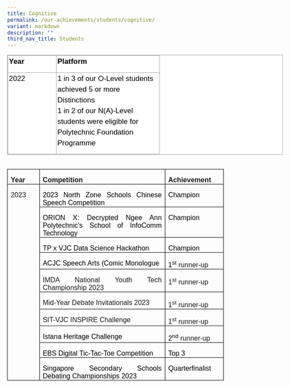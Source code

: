 ```yaml
---
title: Cognitive
permalink: /our-achievements/students/cognitive/
variant: markdown
description: ""
third_nav_title: Students
---
```

<table style="box-sizing: inherit;
    font-family: Helvetica, sans-serif;
    border-collapse: collapse;
    border-spacing: 0px;
    width: 640px;
    margin: 0px;
    outline: 0px;
    padding: 0px;
    border: 1px solid rgb(170, 170, 170);
    color: rgb(0, 0, 0);
    font-size: 17px;
    font-style: normal;
    font-variant-ligatures: normal;
    font-variant-caps: normal;
    font-weight: 400;
    letter-spacing: normal;
    orphans: 2;
    text-align: left;
    text-transform: none;
    white-space: normal;
    widows: 2;
    word-spacing: 0px;
    -webkit-text-stroke-width: 0px;
    background-color: rgb(255, 255, 255);
    text-decoration-thickness: initial;
    text-decoration-style: initial;
    text-decoration-color: initial;" class="iveo_table ives_tab_simple3">
  <tbody style="box-sizing: inherit;
      font-family: Lato, sans-serif;
      margin: 0px;
      outline: 0px;
      padding: 0px;">
    <tr style="box-sizing: inherit;
        font-family: Lato, sans-serif;
        margin: 0px;
        outline: 0px;
        padding: 0px;">
      <td style="box-sizing: inherit;
          font-family: Lato, sans-serif;
          padding: 2px;
          text-align: center;
          vertical-align: top;
          border: 1px solid rgb(170, 170, 170);
          margin: 0px;
          outline: 0px;
          width: 108px;" width="78">
        <p style="box-sizing: inherit;
            font-family: Helvetica, sans-serif;
            margin: 0px 0px 10px;
            padding: 0px;
            font-size: 17px;
            line-height: 24.99px;
            outline: 0px;
            color: rgb(0, 0, 0);
            font-weight: 400;
            text-align: left;">
          <b style="box-sizing: inherit;
              font-family: inherit;
              font-weight: 600;
              margin: 0px;
              outline: 0px;
              padding: 0px;">Year</b>
        </p>
      </td>
      <td style="box-sizing: inherit;
          font-family: Lato, sans-serif;
          padding: 2px;
          text-align: center;
          vertical-align: top;
          border: 1px solid rgb(170, 170, 170);
          margin: 0px;
          outline: 0px;
          width: 235px;" width="174">
        <p style="box-sizing: inherit;
            font-family: Helvetica, sans-serif;
            margin: 0px 0px 10px;
            padding: 0px;
            font-size: 17px;
            line-height: 24.99px;
            outline: 0px;
            color: rgb(0, 0, 0);
            font-weight: 400;
            text-align: left;">
          <b style="box-sizing: inherit;
              font-family: inherit;
              font-weight: 600;
              margin: 0px;
              outline: 0px;
              padding: 0px;">Platform</b>
        </p>
      </td>
    </tr>
    <tr style="box-sizing: inherit;
        font-family: Lato, sans-serif;
        margin: 0px;
        outline: 0px;
        padding: 0px;">
      <td style="box-sizing: inherit;
          font-family: Lato, sans-serif;
          padding: 2px;
          text-align: center;
          vertical-align: top;
          border: 1px solid rgb(170, 170, 170);
          margin: 0px;
          outline: 0px;" width="78">
        <p style="box-sizing: inherit;
            font-family: Helvetica, sans-serif;
            margin: 0px 0px 10px;
            padding: 0px;
            font-size: 17px;
            line-height: 24.99px;
            outline: 0px;
            color: rgb(0, 0, 0);
            font-weight: 400;
            text-align: left;">
          2022
        </p>
      </td>
      <td style="box-sizing: inherit;
          font-family: Lato, sans-serif;
          padding: 2px;
          text-align: center;
          vertical-align: top;
          border: 1px solid rgb(170, 170, 170);
          margin: 0px;
          outline: 0px;" width="174">
        <p style="box-sizing: inherit;
            font-family: Helvetica, sans-serif;
            margin: 0px 0px 10px;
            padding: 0px;
            font-size: 17px;
            line-height: 24.99px;
            outline: 0px;
            color: rgb(0, 0, 0);
            font-weight: 400;
            text-align: left;">
          1 in 3 of our O-Level students achieved 5 or more Distinctions<br>
					1 in 2  of our N(A)-Level students were eligible for Polytechnic Foundation Programme
        </p>
      </td>
    </tr>
  </tbody>
</table>


 <br>

<table style="border-collapse: collapse;
    border: none;
    mso-border-alt: solid windowtext 0.5pt;
    mso-yfti-tbllook: 1184;
    mso-padding-alt: 0cm 5.4pt 0cm 5.4pt;" cellpadding="0" cellspacing="0" border="1" class="MsoTableGrid">
  <tbody>
    <tr style="mso-yfti-irow: 0; mso-yfti-firstrow: yes">
      <td style="width: 58.25pt;
          border: solid windowtext 1pt;
          mso-border-alt: solid windowtext 0.5pt;
          padding: 0cm 5.4pt 0cm 5.4pt;" valign="top" width="78">
        <p style="margin-bottom: 0cm;
            text-align: justify;
            text-justify: inter-ideograph;
            line-height: normal;" class="MsoNormal">
          <b><span style="font-family: 'Arial', sans-serif">Year</span></b>
        </p>
      </td>
      <td style="width: 306pt;
          border: solid windowtext 1pt;
          border-left: none;
          mso-border-left-alt: solid windowtext 0.5pt;
          mso-border-alt: solid windowtext 0.5pt;
          padding: 0cm 5.4pt 0cm 5.4pt;" valign="top" width="408">
        <p style="margin-bottom: 0cm;
            text-align: justify;
            text-justify: inter-ideograph;
            line-height: normal;" class="MsoNormal">
          <b><span style="font-family: 'Arial', sans-serif">Competition</span></b>
        </p>
      </td>
      <td style="width: 103.25pt;
          border: solid windowtext 1pt;
          border-left: none;
          mso-border-left-alt: solid windowtext 0.5pt;
          mso-border-alt: solid windowtext 0.5pt;
          padding: 0cm 5.4pt 0cm 5.4pt;" valign="top" width="138">
        <p style="margin-bottom: 0cm;
            text-align: justify;
            text-justify: inter-ideograph;
            line-height: normal;" class="MsoNormal">
          <b><span style="font-family: 'Arial', sans-serif">Achievement</span></b>
        </p>
      </td>
    </tr>
    <tr style="mso-yfti-irow: 1">
      <td style="width: 58.25pt;
          border: solid windowtext 1pt;
          border-top: none;
          mso-border-top-alt: solid windowtext 0.5pt;
          mso-border-alt: solid windowtext 0.5pt;
          padding: 0cm 5.4pt 0cm 5.4pt;" valign="top" rowspan="10" width="78">
        <p style="margin-bottom: 0cm;
            text-align: justify;
            text-justify: inter-ideograph;
            line-height: normal;" class="MsoNormal">
          <span style="font-family: 'Arial', sans-serif">2023</span>
        </p>
      </td>
      <td style="width: 306pt;
          border-top: none;
          border-left: none;
          border-bottom: solid windowtext 1pt;
          border-right: solid windowtext 1pt;
          mso-border-top-alt: solid windowtext 0.5pt;
          mso-border-left-alt: solid windowtext 0.5pt;
          mso-border-alt: solid windowtext 0.5pt;
          padding: 0cm 5.4pt 0cm 5.4pt;" valign="top" width="408">
        <p style="margin-bottom: 0cm;
            text-align: justify;
            text-justify: inter-ideograph;
            line-height: normal;" class="MsoNormal">
          <span style="font-family: 'Arial', sans-serif;
              mso-fareast-font-family: 'Times New Roman';
              color: black;
              mso-font-kerning: 0pt;
              mso-ligatures: none;">2023 North Zone Schools Chinese Speech Competition</span><span style="font-family: 'Arial', sans-serif"></span>
        </p>
      </td>
      <td style="width: 103.25pt;
          border-top: none;
          border-left: none;
          border-bottom: solid windowtext 1pt;
          border-right: solid windowtext 1pt;
          mso-border-top-alt: solid windowtext 0.5pt;
          mso-border-left-alt: solid windowtext 0.5pt;
          mso-border-alt: solid windowtext 0.5pt;
          padding: 0cm 5.4pt 0cm 5.4pt;" valign="top" width="138">
        <p style="margin-bottom: 0cm;
            text-align: justify;
            text-justify: inter-ideograph;
            line-height: normal;" class="MsoNormal">
          <span style="font-family: 'Arial', sans-serif;
              mso-fareast-font-family: 'Times New Roman';
              color: black;
              mso-font-kerning: 0pt;
              mso-ligatures: none;">Champion</span><span style="font-family: 'Arial', sans-serif"></span>
        </p>
      </td>
    </tr>
    <tr style="mso-yfti-irow: 2">
      <td style="width: 306pt;
          border-top: none;
          border-left: none;
          border-bottom: solid windowtext 1pt;
          border-right: solid windowtext 1pt;
          mso-border-top-alt: solid windowtext 0.5pt;
          mso-border-left-alt: solid windowtext 0.5pt;
          mso-border-alt: solid windowtext 0.5pt;
          padding: 0cm 5.4pt 0cm 5.4pt;" valign="top" width="408">
        <p style="margin-bottom: 0cm;
            text-align: justify;
            text-justify: inter-ideograph;
            line-height: normal;" class="MsoNormal">
          <span style="font-family: 'Arial', sans-serif;
              mso-fareast-font-family: 'Times New Roman';
              color: black;
              mso-font-kerning: 0pt;
              mso-ligatures: none;">ORION X: Decrypted Ngee Ann Polytechnic's School of InfoComm
            Technology</span><span style="font-family: 'Arial', sans-serif"></span>
        </p>
      </td>
      <td style="width: 103.25pt;
          border-top: none;
          border-left: none;
          border-bottom: solid windowtext 1pt;
          border-right: solid windowtext 1pt;
          mso-border-top-alt: solid windowtext 0.5pt;
          mso-border-left-alt: solid windowtext 0.5pt;
          mso-border-alt: solid windowtext 0.5pt;
          padding: 0cm 5.4pt 0cm 5.4pt;" valign="top" width="138">
        <p style="margin-bottom: 0cm;
            text-align: justify;
            text-justify: inter-ideograph;
            line-height: normal;" class="MsoNormal">
          <span style="font-family: 'Arial', sans-serif;
              mso-fareast-font-family: 'Times New Roman';
              color: black;
              mso-font-kerning: 0pt;
              mso-ligatures: none;">Champion</span><span style="font-family: 'Arial', sans-serif"></span>
        </p>
      </td>
    </tr>
    <tr style="mso-yfti-irow: 3">
      <td style="width: 306pt;
          border-top: none;
          border-left: none;
          border-bottom: solid windowtext 1pt;
          border-right: solid windowtext 1pt;
          mso-border-top-alt: solid windowtext 0.5pt;
          mso-border-left-alt: solid windowtext 0.5pt;
          mso-border-alt: solid windowtext 0.5pt;
          padding: 0cm 5.4pt 0cm 5.4pt;" valign="top" width="408">
        <p style="margin-bottom: 0cm;
            text-align: justify;
            text-justify: inter-ideograph;
            line-height: normal;" class="MsoNormal">
          <span style="font-family: 'Arial', sans-serif;
              mso-fareast-font-family: 'Times New Roman';
              color: black;
              mso-font-kerning: 0pt;
              mso-ligatures: none;">TP x VJC Data Science Hackathon</span><span style="font-family: 'Arial', sans-serif"></span>
        </p>
      </td>
      <td style="width: 103.25pt;
          border-top: none;
          border-left: none;
          border-bottom: solid windowtext 1pt;
          border-right: solid windowtext 1pt;
          mso-border-top-alt: solid windowtext 0.5pt;
          mso-border-left-alt: solid windowtext 0.5pt;
          mso-border-alt: solid windowtext 0.5pt;
          padding: 0cm 5.4pt 0cm 5.4pt;" valign="top" width="138">
        <p style="margin-bottom: 0cm;
            text-align: justify;
            text-justify: inter-ideograph;
            line-height: normal;" class="MsoNormal">
          <span style="font-family: 'Arial', sans-serif;
              mso-fareast-font-family: 'Times New Roman';
              color: black;
              mso-font-kerning: 0pt;
              mso-ligatures: none;">Champion</span><span style="font-family: 'Arial', sans-serif"></span>
        </p>
      </td>
    </tr>
    <tr style="mso-yfti-irow: 4">
      <td style="width: 306pt;
          border-top: none;
          border-left: none;
          border-bottom: solid windowtext 1pt;
          border-right: solid windowtext 1pt;
          mso-border-top-alt: solid windowtext 0.5pt;
          mso-border-left-alt: solid windowtext 0.5pt;
          mso-border-alt: solid windowtext 0.5pt;
          padding: 0cm 5.4pt 0cm 5.4pt;" valign="top" width="408">
        <p style="margin-bottom: 0cm;
            text-align: justify;
            text-justify: inter-ideograph;
            line-height: normal;" class="MsoNormal">
          <span style="font-family: 'Arial', sans-serif;
              mso-fareast-font-family: 'Times New Roman';
              color: black;
              mso-font-kerning: 0pt;
              mso-ligatures: none;">ACJC Speech Arts (Comic Monologue</span><span style="font-family: 'Arial', sans-serif"></span>
        </p>
      </td>
      <td style="width: 103.25pt;
          border-top: none;
          border-left: none;
          border-bottom: solid windowtext 1pt;
          border-right: solid windowtext 1pt;
          mso-border-top-alt: solid windowtext 0.5pt;
          mso-border-left-alt: solid windowtext 0.5pt;
          mso-border-alt: solid windowtext 0.5pt;
          padding: 0cm 5.4pt 0cm 5.4pt;" valign="top" width="138">
        <p style="margin-bottom: 0cm;
            text-align: justify;
            text-justify: inter-ideograph;
            line-height: normal;" class="MsoNormal">
          <span style="font-family: 'Arial', sans-serif;
              mso-fareast-font-family: 'Times New Roman';
              color: black;
              mso-font-kerning: 0pt;
              mso-ligatures: none;">1<sup>st</sup> </span><span style="font-family: 'Arial', sans-serif; mso-ansi-language: EN-SG" lang="EN-SG">runner-up</span><span style="font-family: 'Arial', sans-serif"></span>
        </p>
      </td>
    </tr>
    <tr style="mso-yfti-irow: 5">
      <td style="width: 306pt;
          border-top: none;
          border-left: none;
          border-bottom: solid windowtext 1pt;
          border-right: solid windowtext 1pt;
          mso-border-top-alt: solid windowtext 0.5pt;
          mso-border-left-alt: solid windowtext 0.5pt;
          mso-border-alt: solid windowtext 0.5pt;
          padding: 0cm 5.4pt 0cm 5.4pt;" valign="top" width="408">
        <p style="margin-bottom: 0cm;
            text-align: justify;
            text-justify: inter-ideograph;
            line-height: normal;" class="MsoNormal">
          <span style="font-family: 'Arial', sans-serif; mso-ansi-language: EN-SG" lang="EN-SG">IMDA National Youth Tech Championship 2023</span><span style="font-family: 'Arial', sans-serif"></span>
        </p>
      </td>
      <td style="width: 103.25pt;
          border-top: none;
          border-left: none;
          border-bottom: solid windowtext 1pt;
          border-right: solid windowtext 1pt;
          mso-border-top-alt: solid windowtext 0.5pt;
          mso-border-left-alt: solid windowtext 0.5pt;
          mso-border-alt: solid windowtext 0.5pt;
          padding: 0cm 5.4pt 0cm 5.4pt;" valign="top" width="138">
        <p style="margin-bottom: 0cm;
            text-align: justify;
            text-justify: inter-ideograph;
            line-height: normal;" class="MsoNormal">
          <span style="font-family: 'Arial', sans-serif; mso-ansi-language: EN-SG" lang="EN-SG">1<sup>st</sup> runner-up</span><span style="font-family: 'Arial', sans-serif"></span>
        </p>
      </td>
    </tr>
    <tr style="mso-yfti-irow: 6">
      <td style="width: 306pt;
          border-top: none;
          border-left: none;
          border-bottom: solid windowtext 1pt;
          border-right: solid windowtext 1pt;
          mso-border-top-alt: solid windowtext 0.5pt;
          mso-border-left-alt: solid windowtext 0.5pt;
          mso-border-alt: solid windowtext 0.5pt;
          padding: 0cm 5.4pt 0cm 5.4pt;" valign="top" width="408">
        <p style="margin-bottom: 0cm;
            text-align: justify;
            text-justify: inter-ideograph;
            line-height: normal;" class="MsoNormal">
          <span style="font-family: 'Arial', sans-serif">Mid-Year Debate Invitationals 2023</span>
        </p>
      </td>
      <td style="width: 103.25pt;
          border-top: none;
          border-left: none;
          border-bottom: solid windowtext 1pt;
          border-right: solid windowtext 1pt;
          mso-border-top-alt: solid windowtext 0.5pt;
          mso-border-left-alt: solid windowtext 0.5pt;
          mso-border-alt: solid windowtext 0.5pt;
          padding: 0cm 5.4pt 0cm 5.4pt;" valign="top" width="138">
        <p style="margin-bottom: 0cm;
            text-align: justify;
            text-justify: inter-ideograph;
            line-height: normal;" class="MsoNormal">
          <span style="font-family: 'Arial', sans-serif; mso-ansi-language: EN-SG" lang="EN-SG">1<sup>st</sup> runner-up</span><span style="font-family: 'Arial', sans-serif"></span>
        </p>
      </td>
    </tr>
    <tr style="mso-yfti-irow: 7">
      <td style="width: 306pt;
          border-top: none;
          border-left: none;
          border-bottom: solid windowtext 1pt;
          border-right: solid windowtext 1pt;
          mso-border-top-alt: solid windowtext 0.5pt;
          mso-border-left-alt: solid windowtext 0.5pt;
          mso-border-alt: solid windowtext 0.5pt;
          padding: 0cm 5.4pt 0cm 5.4pt;" valign="top" width="408">
        <p style="margin-bottom: 0cm;
            text-align: justify;
            text-justify: inter-ideograph;
            line-height: normal;" class="MsoNormal">
          <span style="font-family: 'Arial', sans-serif; mso-ansi-language: EN-SG" lang="EN-SG">SIT-VJC INSPIRE Challenge</span><span style="font-family: 'Arial', sans-serif"></span>
        </p>
      </td>
      <td style="width: 103.25pt;
          border-top: none;
          border-left: none;
          border-bottom: solid windowtext 1pt;
          border-right: solid windowtext 1pt;
          mso-border-top-alt: solid windowtext 0.5pt;
          mso-border-left-alt: solid windowtext 0.5pt;
          mso-border-alt: solid windowtext 0.5pt;
          padding: 0cm 5.4pt 0cm 5.4pt;" valign="top" width="138">
        <p style="margin-bottom: 0cm;
            text-align: justify;
            text-justify: inter-ideograph;
            line-height: normal;" class="MsoNormal">
          <span style="font-family: 'Arial', sans-serif; mso-ansi-language: EN-SG" lang="EN-SG">1<sup>st</sup> runner-up</span><span style="font-family: 'Arial', sans-serif"></span>
        </p>
      </td>
    </tr>
    <tr style="mso-yfti-irow: 8">
      <td style="width: 306pt;
          border-top: none;
          border-left: none;
          border-bottom: solid windowtext 1pt;
          border-right: solid windowtext 1pt;
          mso-border-top-alt: solid windowtext 0.5pt;
          mso-border-left-alt: solid windowtext 0.5pt;
          mso-border-alt: solid windowtext 0.5pt;
          padding: 0cm 5.4pt 0cm 5.4pt;" valign="top" width="408">
        <p style="margin-bottom: 0cm;
            text-align: justify;
            text-justify: inter-ideograph;
            line-height: normal;" class="MsoNormal">
          <span style="font-family: 'Arial', sans-serif;
              mso-fareast-font-family: 'Times New Roman';
              color: black;
              mso-font-kerning: 0pt;
              mso-ligatures: none;">Istana Heritage Challenge</span><span style="font-family: 'Arial', sans-serif"></span>
        </p>
      </td>
      <td style="width: 103.25pt;
          border-top: none;
          border-left: none;
          border-bottom: solid windowtext 1pt;
          border-right: solid windowtext 1pt;
          mso-border-top-alt: solid windowtext 0.5pt;
          mso-border-left-alt: solid windowtext 0.5pt;
          mso-border-alt: solid windowtext 0.5pt;
          padding: 0cm 5.4pt 0cm 5.4pt;" valign="top" width="138">
        <p style="margin-bottom: 0cm;
            text-align: justify;
            text-justify: inter-ideograph;
            line-height: normal;" class="MsoNormal">
          <span style="font-family: 'Arial', sans-serif;
              mso-fareast-font-family: 'Times New Roman';
              color: black;
              mso-font-kerning: 0pt;
              mso-ligatures: none;">2<sup>nd</sup> </span><span style="font-family: 'Arial', sans-serif; mso-ansi-language: EN-SG" lang="EN-SG">runner-up</span><span style="font-family: 'Arial', sans-serif"></span>
        </p>
      </td>
    </tr>
    <tr style="mso-yfti-irow: 9">
      <td style="width: 306pt;
          border-top: none;
          border-left: none;
          border-bottom: solid windowtext 1pt;
          border-right: solid windowtext 1pt;
          mso-border-top-alt: solid windowtext 0.5pt;
          mso-border-left-alt: solid windowtext 0.5pt;
          mso-border-alt: solid windowtext 0.5pt;
          padding: 0cm 5.4pt 0cm 5.4pt;" valign="top" width="408">
        <p style="margin-bottom: 0cm;
            text-align: justify;
            text-justify: inter-ideograph;
            line-height: normal;" class="MsoNormal">
          <span style="font-family: 'Arial', sans-serif;
              mso-fareast-font-family: 'Times New Roman';
              color: black;
              mso-font-kerning: 0pt;
              mso-ligatures: none;">EBS Digital Tic-Tac-Toe Competition</span><span style="font-family: 'Arial', sans-serif"></span>
        </p>
      </td>
      <td style="width: 103.25pt;
          border-top: none;
          border-left: none;
          border-bottom: solid windowtext 1pt;
          border-right: solid windowtext 1pt;
          mso-border-top-alt: solid windowtext 0.5pt;
          mso-border-left-alt: solid windowtext 0.5pt;
          mso-border-alt: solid windowtext 0.5pt;
          padding: 0cm 5.4pt 0cm 5.4pt;" valign="top" width="138">
        <p style="margin-bottom: 0cm;
            text-align: justify;
            text-justify: inter-ideograph;
            line-height: normal;" class="MsoNormal">
          <span style="font-family: 'Arial', sans-serif;
              mso-fareast-font-family: 'Times New Roman';
              color: black;
              mso-font-kerning: 0pt;
              mso-ligatures: none;">Top 3</span><span style="font-family: 'Arial', sans-serif"></span>
        </p>
      </td>
    </tr>
    <tr style="mso-yfti-irow: 10; mso-yfti-lastrow: yes">
      <td style="width: 306pt;
          border-top: none;
          border-left: none;
          border-bottom: solid windowtext 1pt;
          border-right: solid windowtext 1pt;
          mso-border-top-alt: solid windowtext 0.5pt;
          mso-border-left-alt: solid windowtext 0.5pt;
          mso-border-alt: solid windowtext 0.5pt;
          padding: 0cm 5.4pt 0cm 5.4pt;" valign="top" width="408">
        <p style="margin-bottom: 0cm;
            text-align: justify;
            text-justify: inter-ideograph;
            line-height: normal;" class="MsoNormal">
          <span style="font-family: 'Arial', sans-serif;
              mso-fareast-font-family: 'Times New Roman';
              color: black;
              mso-font-kerning: 0pt;
              mso-ligatures: none;">Singapore Secondary Schools Debating Championships 2023</span><span style="font-family: 'Arial', sans-serif"></span>
        </p>
      </td>
      <td style="width: 103.25pt;
          border-top: none;
          border-left: none;
          border-bottom: solid windowtext 1pt;
          border-right: solid windowtext 1pt;
          mso-border-top-alt: solid windowtext 0.5pt;
          mso-border-left-alt: solid windowtext 0.5pt;
          mso-border-alt: solid windowtext 0.5pt;
          padding: 0cm 5.4pt 0cm 5.4pt;" valign="top" width="138">
        <p style="margin-bottom: 0cm;
            text-align: justify;
            text-justify: inter-ideograph;
            line-height: normal;" class="MsoNormal">
          <span style="font-family: 'Arial', sans-serif;
              mso-fareast-font-family: 'Times New Roman';
              color: black;
              mso-font-kerning: 0pt;
              mso-ligatures: none;">Quarterfinalist</span><span style="font-family: 'Arial', sans-serif"></span>
        </p>
      </td>
    </tr>
  </tbody>
</table>
